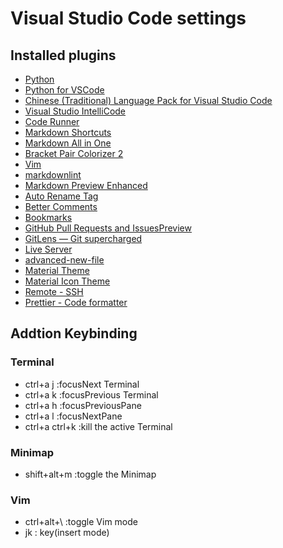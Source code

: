 # Visual Studio Code settings

## Installed plugins
- [Python](https://marketplace.visualstudio.com/items?itemName=ms-python.python)
- [Python for VSCode](https://marketplace.visualstudio.com/items?itemName=tht13.python)
- [Chinese (Traditional) Language Pack for Visual Studio Code](https://marketplace.visualstudio.com/items?itemName=MS-CEINTL.vscode-language-pack-zh-hant)
- [Visual Studio IntelliCode](https://marketplace.visualstudio.com/items?itemName=VisualStudioExptTeam.vscodeintellicode)
- [Code Runner](https://marketplace.visualstudio.com/items?itemName=formulahendry.code-runner)
- [Markdown Shortcuts](https://marketplace.visualstudio.com/items?itemName=mdickin.markdown-shortcuts)
- [Markdown All in One](https://marketplace.visualstudio.com/items?itemName=yzhang.markdown-all-in-one)
- [Bracket Pair Colorizer 2](https://marketplace.visualstudio.com/items?itemName=CoenraadS.bracket-pair-colorizer-2)
- [Vim](https://marketplace.visualstudio.com/items?itemName=vscodevim.vim)
- [markdownlint](https://marketplace.visualstudio.com/items?itemName=DavidAnson.vscode-markdownlint)
- [Markdown Preview Enhanced](https://marketplace.visualstudio.com/items?itemName=shd101wyy.markdown-preview-enhanced)
- [Auto Rename Tag](https://marketplace.visualstudio.com/items?itemName=formulahendry.auto-rename-tag)
- [Better Comments](https://marketplace.visualstudio.com/items?itemName=aaron-bond.better-comments)
- [Bookmarks](https://marketplace.visualstudio.com/items?itemName=alefragnani.Bookmarks)
- [GitHub Pull Requests and IssuesPreview](https://marketplace.visualstudio.com/items?itemName=GitHub.vscode-pull-request-github)
- [GitLens — Git supercharged](https://marketplace.visualstudio.com/items?itemName=eamodio.gitlens)
- [Live Server](https://marketplace.visualstudio.com/items?itemName=ritwickdey.LiveServer)
- [advanced-new-file](https://marketplace.visualstudio.com/items?itemName=patbenatar.advanced-new-file)
- [Material Theme](https://marketplace.visualstudio.com/items?itemName=Equinusocio.vsc-material-theme)
- [Material Icon Theme](https://marketplace.visualstudio.com/items?itemName=PKief.material-icon-theme)
- [Remote - SSH](https://marketplace.visualstudio.com/items?itemName=ms-vscode-remote.remote-ssh)
- [Prettier - Code formatter](https://marketplace.visualstudio.com/items?itemName=esbenp.prettier-vscode)

## Addtion Keybinding
### Terminal
* ctrl+a j	:focusNext Terminal
* ctrl+a k	:focusPrevious Terminal
* ctrl+a h	:focusPreviousPane
* ctrl+a l	:focusNextPane
* ctrl+a ctrl+k	:kill the active Terminal

### Minimap
* shift+alt+m	:toggle the Minimap

### Vim
* ctrl+alt+\	:toggle Vim mode
* jk	:<ESC> key(insert mode)
